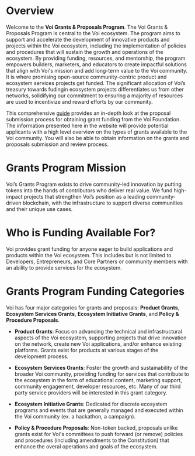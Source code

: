 # Overview

Welcome to the **Voi Grants & Proposals Program**. The Voi Grants & Proposals Program is central to the Voi ecosystem. The program aims to support and accelerate the development of innovative products and projects within the Voi ecosystem, including the implementation of policies and procedures that will sustain the growth and operations of the ecosystem. By providing funding, resources, and mentorship, the program empowers builders, marketers, and educators to create impactful solutions that align with Voi's mission and add long-term value to the Voi community. It is where promising open-source community-centric product and ecosystem services projects get funded. The significant allocation of Voi’s treasury towards fudingin ecosystem projects  differentiates us from other networks, solidifying our commitment to ensuring a majority of resources are used to incentivize and reward efforts by our community. 

This comprehensive [guide](https://docs.google.com/document/d/1rgZcpBtZY0rwq3W6-omnRjIGg54T8G3w1xjA_2usg84/edit) provides an in-depth look at the proposal submission process for obtaining grant funding from the Voi Foundation. The information presented here in the website will provide potential applicants with a high level overview on the types of grants available to the Voi community. You will also be able to obtain information on the grants and proposals submission and review process.  

# Grants Program Mission

Voi’s Grants Program exists to drive community-led innovation by putting tokens into the hands of contributors who deliver real value. We fund high-impact projects that strengthen Voi’s position as a leading community-driven blockchain, with the infrastructure to support diverse communities and their unique use cases.


# Who is Funding Available For? 

Voi provides grant funding for anyone eager to build applications and products within the Voi ecosystem. This includes but is not limited to Developers, Entrepreneurs, and Core Partners or community members with an ability to provide services for the ecosystem. 


# Grants Program Funding Categories 

Voi has four major categories for grants and proposals: **Product Grants**, **Ecosystem Services Grants**, **Ecosystem Initiative Grants**, and **Policy & Procedure Proposals**. 

* **Product Grants**: Focus on advancing the technical and infrastructural aspects of the Voi ecosystem, supporting projects that drive innovation on the network, create new Voi applications, and/or enhance existing platforms. Grants exist for products at various stages of the development process.
  
* **Ecosystem Services Grants**: Foster the growth and sustainability of the broader Voi community, providing funding for services that contribute to the ecosystem in the form of educational content, marketing support, community engagement, developer resources, etc. Many of our third party service providers will be interested in this grant category.
  
* **Ecosystem Initiative Grants**: Dedicated for discrete ecosystem programs and events that are generally managed and executed within the Voi community (ex. a hackathon, a campaign).
  
* **Policy & Procedure Proposals**: Non-token backed, proposals unlike grants exist for Voi's committees to push forward (or remove) policies and procedures (including amendments to the Constitution) that enhance the overal operations and goals of the ecosystem. 







